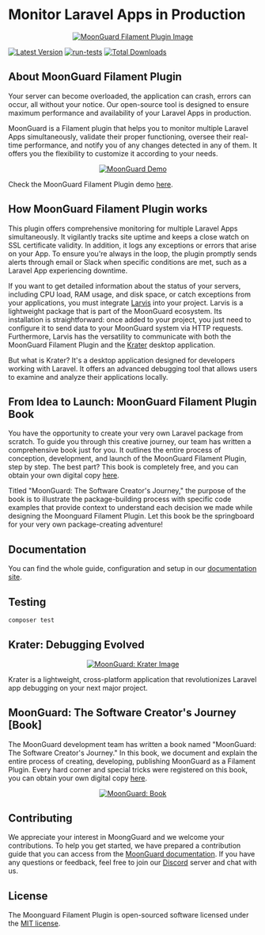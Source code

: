 # Monitor Laravel Apps in Production

<p align="center"><a href="https://moonguard.dev/filament-plugin" target="_blank"><img src="https://github.com/taecontrol/moonguard/assets/61505019/e66303aa-092b-4ca0-a7d7-cc573fe7fb55?raw=true" class="filament-hidden" alt="MoonGuard Filament Plugin Image"></a></p>

[![Latest Version](https://img.shields.io/github/release/taecontrol/moonguard.svg?style=flat-square)](https://github.com/taecontrol/moonguard/releases)
[![run-tests](https://github.com/taecontrol/moonguard/actions/workflows/run-tests.yml/badge.svg)](https://github.com/taecontrol/moonguard/actions/workflows/run-tests.yml)
[![Total Downloads](https://img.shields.io/packagist/dt/taecontrol/moonguard.svg?style=flat-square)](https://packagist.org/packages/taecontrol/moonguard)

## About MoonGuard Filament Plugin

Your server can become overloaded, the application can crash, errors can occur, all without your notice. Our open-source tool is designed to ensure maximum performance and availability of your Laravel Apps in production.

MoonGuard is a Filament plugin that helps you to monitor multiple Laravel Apps simultaneously, validate their proper functioning, oversee their real-time performance, and notify you of any changes detected in any of them. It offers you the flexibility to customize it according to your needs.

<p align="center"><a href="https://moonguard.dev/filament-plugin" target="_blank"><img src="https://github.com/taecontrol/moonguard/assets/61505019/28009a81-da97-47e7-a1bc-03a37bb25eaf" alt="MoonGuard Demo"></a></p>

Check the MoonGuard Filament Plugin demo [here](https://moonguard.dev/filament-plugin).

## How MoonGuard Filament Plugin works

This plugin offers comprehensive monitoring for multiple Laravel Apps simultaneously. It vigilantly tracks site uptime and keeps a close watch on SSL certificate validity. In addition, it logs any exceptions or errors that arise on your App. To ensure you're always in the loop, the plugin promptly sends alerts through email or Slack when specific conditions are met, such as a Laravel App experiencing downtime.

If you want to get detailed information about the status of your servers, including CPU load, RAM usage, and disk space, or catch exceptions from your applications, you must integrate [Larvis](https://github.com/taecontrol/larvis) into your project. Larvis is a lightweight package that is part of the MoonGuard ecosystem. Its installation is straightforward: once added to your project, you just need to configure it to send data to your MoonGuard system via HTTP requests. Furthermore, Larvis has the versatility to communicate with both the MoonGuard Filament Plugin and the [Krater](https://moonguard.dev/krater) desktop application.

But what is Krater? It's a desktop application designed for developers working with Laravel. It offers an advanced debugging tool that allows users to examine and analyze their applications locally.

## From Idea to Launch: MoonGuard Filament Plugin Book

You have the opportunity to create your very own Laravel package from scratch. To guide you through this creative journey, our team has written a comprehensive book just for you. It outlines the entire process of conception, development, and launch of the MoonGuard Filament Plugin, step by step. The best part? This book is completely free, and you can obtain your own digital copy [here](https://moonguard.dev/book).

Titled "MoonGuard: The Software Creator's Journey," the purpose of the book is to illustrate the package-building process with specific code examples that provide context to understand each decision we made while designing the Moonguard Filament Plugin. Let this book be the springboard for your very own package-creating adventure!

## Documentation

You can find the whole guide, configuration and setup in our [documentation site](https://docs.moonguard.dev).

## Testing

```bash
composer test
```

## Krater: Debugging Evolved

<p align="center"><a href="https://moonguard.dev/krater" target="_blank"><img src="https://github.com/taecontrol/moonguard/assets/61505019/63c0ca3d-6a91-4c50-a399-a804cdaf71f0" alt="MoonGuard: Krater Image"></a></p>

Krater is a lightweight, cross-platform application that revolutionizes Laravel app debugging on your next major project.

## MoonGuard: The Software Creator's Journey [Book]

The MoonGuard development team has written a book named "MoonGuard: The Software Creator's Journey." In this book, we document and explain the entire process of creating, developing, publishing MoonGuard as a Filament Plugin. Every hard corner and special tricks were registered on this book, you can obtain your own digital copy [here](https://moonguard.dev/book).

<p align="center"><a href="https://moonguard.dev/book" target="_blank"><img src="https://github.com/taecontrol/moonguard/assets/61505019/ecae1c7a-9602-4c43-8ee0-ac684bd636b1" alt="MoonGuard: Book"></a></p>

## Contributing

We appreciate your interest in MoongGuard and we welcome your contributions. To help you get started, we have prepared a contribution guide that you can access from the [MoonGuard documentation](https://docs.moonguard.dev/contributions). If you have any questions or feedback, feel free to join our [Discord](https://discord.com/invite/vCCy4aJxnY) server and chat with us.

## License

The Moonguard Filament Plugin is open-sourced software licensed under the [MIT license](https://opensource.org/licenses/MIT).
